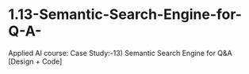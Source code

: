 # 1.13-Semantic-Search-Engine-for-Q-A-
Applied AI course: Case Study:-13) Semantic Search Engine for Q&amp;A [Design + Code]
